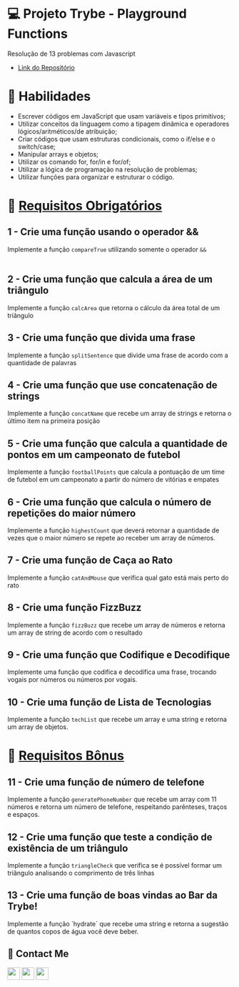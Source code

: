 # 💻 Projeto Trybe - Playground Functions
Resolução de 13 problemas com Javascript
- [Link do Repositório](https://github.com/arthur-debiasi/fundamentals-playground-functions)

# 📌 Habilidades

- Escrever códigos em JavaScript que usam variáveis e tipos primitivos;
- Utilizar conceitos da linguagem como a tipagem dinâmica e operadores lógicos/aritméticos/de atribuição;
- Criar códigos que usam estruturas condicionais, como o if/else e o switch/case;
- Manipular arrays e objetos;
- Utilizar os comando for, for/in e for/of;
- Utilizar a lógica de programação na resolução de problemas;
- Utilizar funções para organizar e estruturar o código.

# 🤝 [Requisitos Obrigatórios](https://github.com/arthur-debiasi/fundamentals-playground-functions/blob/arthur-debiasi-sd-024-b-project-playground-functions/src/challenges.js)

## 1 - Crie uma função usando o operador &&

  <summary>
    Implemente a função <code>compareTrue</code> utilizando somente o operador <code>&&</code>
  </summary> <br />
  
## 2 - Crie uma função que calcula a área de um triângulo

  <summary>
Implemente a função <code>calcArea</code> que retorna o cálculo da área total de um triângulo
  </summary>

## 3 - Crie uma função que divida uma frase

  <summary>
Implemente a função <code>splitSentence</code> que divide uma frase de acordo com a quantidade de palavras
  </summary>
  
## 4 - Crie uma função que use concatenação de strings

  <summary>
Implemente a função <code>concatName</code> que recebe um array de strings e retorna o último item na primeira posição

  </summary>
  
## 5 - Crie uma função que calcula a quantidade de pontos em um campeonato de futebol

  <summary>
Implemente a função <code>footballPoints</code> que calcula a pontuação de um time de futebol em um campeonato a partir do número de vitórias e empates
  </summary>
  
## 6 - Crie uma função que calcula o número de repetições do maior número

  <summary>
Implemente a função <code>highestCount</code> que deverá retornar a quantidade de vezes que o maior número se repete ao receber um array de números. 
  </summary>
  
## 7 - Crie uma função de Caça ao Rato

  <summary>
Implemente a função <code>catAndMouse</code> que verifica qual gato está mais perto do rato
  </summary>
  
## 8 - Crie uma função FizzBuzz

  <summary>
Implemente a função <code>fizzBuzz</code> que recebe um array de números e retorna um array de string de acordo com o resultado
  </summary>
  
## 9 - Crie uma função que Codifique e Decodifique

  <summary>
Implemente uma função que codifica e decodifica uma frase, trocando vogais por números ou números por vogais.
  </summary>
  
## 10 - Crie uma função de Lista de Tecnologias

  <summary>
Implemente a função <code>techList</code> que recebe um array e uma string e retorna um array de objetos.
  </summary>
  
# 🤝 [Requisitos Bônus](https://github.com/arthur-debiasi/fundamentals-playground-functions/blob/arthur-debiasi-sd-024-b-project-playground-functions/src/challenges2.js)

## 11 - Crie uma função de número de telefone

  <summary>
Implemente a função  <code>generatePhoneNumber</code> que recebe um array com 11 números e retorna um número de telefone, respeitando parênteses, traços e espaços.
  </summary>
  
## 12 - Crie uma função que teste a condição de existência de um triângulo

  <summary>
Implemente a função <code>triangleCheck</code> que verifica se é possível formar um triângulo analisando o comprimento de três linhas
  </summary>
 
## 13 - Crie uma função de boas vindas ao Bar da Trybe!

  <summary>
Implemente a função `hydrate` que recebe uma string e retorna a sugestão de quantos copos de água você deve beber.
  </summary> 
  
## 💬 Contact Me

<div align="left" style="display: inline_block">
  <a href="https://arthur-debiasi.github.io" target="_blank"><img height="28rem" src="https://img.shields.io/badge/my_portfolio-3fc337?style=for-the-badge" target="_blank"></a> 
  <a href="https://www.linkedin.com/in/arthur-debiasi" target="_blank"><img height="28rem" src="https://img.shields.io/badge/LinkedIn-0077B5?style=for-the-badge&logo=linkedin&logoColor=white"></a> 
  <a href = "mailto:arthurdebiasi@hotmail.com"><img height="28rem" src="https://img.shields.io/badge/outlook-0078D4?style=for-the-badge&logo=microsoftoutlook&logoColor=white" target="_blank"></a>
</div>
